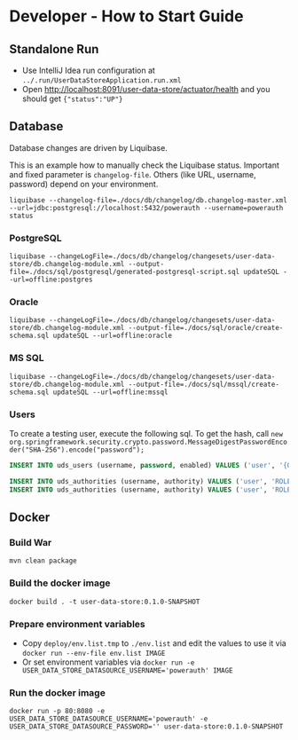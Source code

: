 # Developer - How to Start Guide


## Standalone Run

- Use IntelliJ Idea run configuration at `../.run/UserDataStoreApplication.run.xml`
- Open [http://localhost:8091/user-data-store/actuator/health](http://localhost:8091/user-data-store/actuator/health) and you should get `{"status":"UP"}`


## Database

Database changes are driven by Liquibase.

This is an example how to manually check the Liquibase status.
Important and fixed parameter is `changelog-file`.
Others (like URL, username, password) depend on your environment.

```shell
liquibase --changelog-file=./docs/db/changelog/db.changelog-master.xml --url=jdbc:postgresql://localhost:5432/powerauth --username=powerauth status
```

### PostgreSQL

```shell
liquibase --changeLogFile=./docs/db/changelog/changesets/user-data-store/db.changelog-module.xml --output-file=./docs/sql/postgresql/generated-postgresql-script.sql updateSQL --url=offline:postgres
```


### Oracle

```shell
liquibase --changeLogFile=./docs/db/changelog/changesets/user-data-store/db.changelog-module.xml --output-file=./docs/sql/oracle/create-schema.sql updateSQL --url=offline:oracle
```


### MS SQL

```shell
liquibase --changeLogFile=./docs/db/changelog/changesets/user-data-store/db.changelog-module.xml --output-file=./docs/sql/mssql/create-schema.sql updateSQL --url=offline:mssql
```


### Users

To create a testing user, execute the following sql.
To get the hash, call `new org.springframework.security.crypto.password.MessageDigestPasswordEncoder("SHA-256").encode("password");` 

```sql
INSERT INTO uds_users (username, password, enabled) VALUES ('user', '{O35pWc2gYBen1x6fdP8jxc4knxkOdwwhW4nobRrZ/m4=}ce0f5a243469ffe3371432b2c6970d33ef0403fc3a839b1d19c19d395ff53695', true);

INSERT INTO uds_authorities (username, authority) VALUES ('user', 'ROLE_READ');
INSERT INTO uds_authorities (username, authority) VALUES ('user', 'ROLE_WRITE');
```


## Docker


### Build War

```shell
mvn clean package
```


### Build the docker image

```shell
docker build . -t user-data-store:0.1.0-SNAPSHOT
```


### Prepare environment variables

* Copy `deploy/env.list.tmp` to `./env.list` and edit the values to use it via `docker run --env-file env.list IMAGE`
* Or set environment variables via `docker run -e USER_DATA_STORE_DATASOURCE_USERNAME='powerauth' IMAGE`


### Run the docker image

```shell
docker run -p 80:8080 -e USER_DATA_STORE_DATASOURCE_USERNAME='powerauth' -e USER_DATA_STORE_DATASOURCE_PASSWORD='' user-data-store:0.1.0-SNAPSHOT 
```
